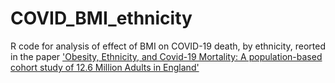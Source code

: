 # COVID_BMI_ethnicity

R code for analysis of effect of BMI on COVID-19 death, by ethnicity, reorted in the paper ['Obesity, Ethnicity, and Covid-19 Mortality: A population-based cohort study of 12.6 Million Adults in England'](https://www.medrxiv.org/content/10.1101/2021.07.22.21260416v1)
